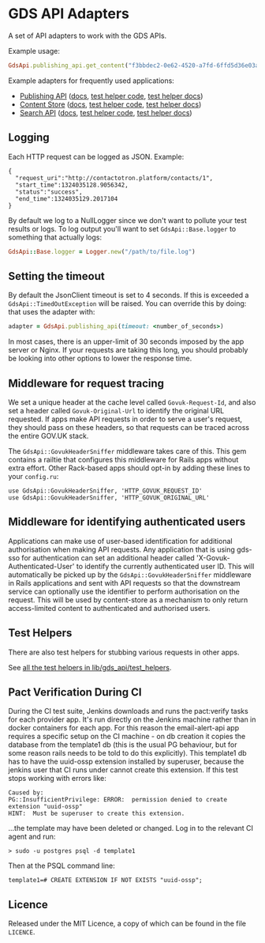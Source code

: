 # GDS API Adapters

A set of API adapters to work with the GDS APIs.

Example usage:

```ruby
GdsApi.publishing_api.get_content("f3bbdec2-0e62-4520-a7fd-6ffd5d36e03a")
```

Example adapters for frequently used applications:

- [Publishing API](lib/gds_api/publishing_api.rb) ([docs](http://www.rubydoc.info/gems/gds-api-adapters/GdsApi/PublishingApi), [test helper code](https://github.com/alphagov/gds-api-adapters/blob/master/lib/gds_api/test_helpers/publishing_api.rb), [test helper docs](http://www.rubydoc.info/gems/gds-api-adapters/GdsApi/TestHelpers/PublishingApi))
- [Content Store](lib/gds_api/content_store.rb) ([docs](http://www.rubydoc.info/gems/gds-api-adapters/GdsApi/ContentStore), [test helper code](https://github.com/alphagov/gds-api-adapters/blob/master/lib/gds_api/test_helpers/content_store.rb), [test helper docs](http://www.rubydoc.info/gems/gds-api-adapters/GdsApi/TestHelpers/ContentStore))
- [Search API](lib/gds_api/search.rb) ([docs](http://www.rubydoc.info/gems/gds-api-adapters/GdsApi/Search), [test helper code](https://github.com/alphagov/gds-api-adapters/blob/master/lib/gds_api/test_helpers/search.rb), [test helper docs](http://www.rubydoc.info/gems/gds-api-adapters/GdsApi/TestHelpers/Search))

## Logging

Each HTTP request can be logged as JSON. Example:

    {
      "request_uri":"http://contactotron.platform/contacts/1",
      "start_time":1324035128.9056342,
      "status":"success",
      "end_time":1324035129.2017104
    }


By default we log to a NullLogger since we don't want to pollute your test
results or logs. To log output you'll want to set `GdsApi::Base.logger` to
something that actually logs:

```ruby
GdsApi::Base.logger = Logger.new("/path/to/file.log")
```

## Setting the timeout

By default the JsonClient timeout is set to 4 seconds. If this is exceeded a
`GdsApi::TimedOutException` will be raised. You can override this by doing:
that uses the adapter with:

```ruby
adapter = GdsApi.publishing_api(timeout: <number_of_seconds>)
```

In most cases, there is an upper-limit of 30 seconds imposed by the app server
or Nginx. If your requests are taking this long, you should probably be looking
into other options to lower the response time.

## Middleware for request tracing

We set a unique header at the cache level called `Govuk-Request-Id`, and also
set a header called `Govuk-Original-Url` to identify the original URL
requested.  If apps make API requests in order to serve a user's request, they
should pass on these headers, so that requests can be traced across the entire
GOV.UK stack.

The `GdsApi::GovukHeaderSniffer` middleware takes care of this. This gem
contains a railtie that configures this middleware for Rails apps without extra
effort.  Other Rack-based apps should opt-in by adding these lines to your
`config.ru`:

    use GdsApi::GovukHeaderSniffer, 'HTTP_GOVUK_REQUEST_ID'
    use GdsApi::GovukHeaderSniffer, 'HTTP_GOVUK_ORIGINAL_URL'

## Middleware for identifying authenticated users

Applications can make use of user-based identification for additional
authorisation when making API requests. Any application that is using gds-sso
for authentication can set an additional header called
'X-Govuk-Authenticated-User' to identify the currently authenticated user ID.
This will automatically be picked up by the `GdsApi::GovukHeaderSniffer`
middleware in Rails applications and sent with API requests so that the
downstream service can optionally use the identifier to perform authorisation
on the request. This will be used by content-store as a mechanism to only
return access-limited content to authenticated and authorised users.

## Test Helpers

There are also test helpers for stubbing various requests in other apps.

See [all the test helpers in lib/gds_api/test_helpers](/lib/gds_api/test_helpers).


## Pact Verification During CI

During the CI test suite, Jenkins downloads and runs the pact:verify tasks for
each provider app. It's run directly on the Jenkins machine rather than in
docker containers for each app. For this reason the email-alert-api app
requires a specific setup on the CI machine - on db creation it copies the
database from the template1 db (this is the usual PG behaviour, but for some
reason rails needs to be told to do this explicitly). This template1 db has
to have the uuid-ossp extension installed by superuser, because the jenkins
user that CI runs under cannot create this extension. If this test stops
working with errors like:

```
Caused by:
PG::InsufficientPrivilege: ERROR:  permission denied to create extension "uuid-ossp"
HINT:  Must be superuser to create this extension.
```

...the template may have been deleted or changed. Log in to the relevant CI
agent and run:

`> sudo -u postgres psql -d template1`

Then at the PSQL command line:

`template1=# CREATE EXTENSION IF NOT EXISTS "uuid-ossp";`

## Licence

Released under the MIT Licence, a copy of which can be found in the file
`LICENCE`.
